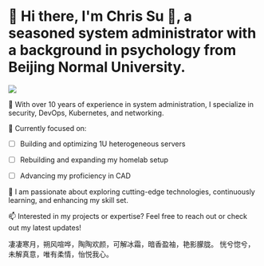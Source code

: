 # 👋 Hi there, I'm Chris Su 👋,  a seasoned system administrator with a background in psychology from Beijing Normal University.

[![](https://img.shields.io/badge/blog.plz.ac-up-brightegreen?style=for-the-badge)](https://blog.plz.ac)

💼 With over 10 years of experience in system administration, I specialize in security, DevOps, Kubernetes, and networking.

🔧 Currently focused on:

- [ ] Building and optimizing 1U heterogeneous servers
- [ ] Rebuilding and expanding my homelab setup
- [ ] Advancing my proficiency in CAD


🌱 I am passionate about exploring cutting-edge technologies, continuously learning, and enhancing my skill set.

📫 Interested in my projects or expertise? Feel free to reach out or check out my latest updates!

凄凄寒月，朔风喧哗，陶陶欢颜，可解冰霜，暗香盈袖，艳影朦胧。
恍兮惚兮，未解真意，唯有柔情，怡悦我心。
